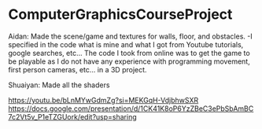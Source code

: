 # ComputerGraphicsCourseProject
Aidan: Made the scene/game and textures for walls, floor, and obstacles. -I specified in the code what is mine and what I got from Youtube tutorials, google searches, etc...
The code I took from online was to get the game to be playable as I do not have any experience with programming movement, first person cameras, etc... in a 3D project.

Shuaiyan: Made all the shaders

https://youtu.be/bLnMYwGdmZg?si=MEKGqH-VdjbhwSXR
https://docs.google.com/presentation/d/1CK41K8oP6YzZBeC3ePbSbAmBC7c2Vt5v_P1eTZGUork/edit?usp=sharing
